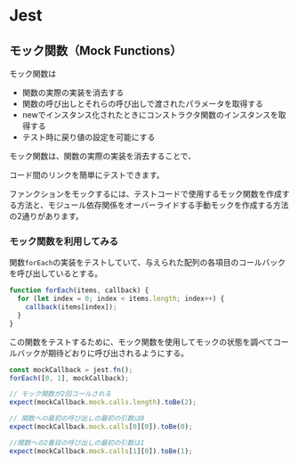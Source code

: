# Jest

## モック関数（Mock Functions）

モック関数は

- 関数の実際の実装を消去する
- 関数の呼び出しとそれらの呼び出しで渡されたパラメータを取得する
- newでインスタンス化されたときにコンストラクタ関数のインスタンスを取得する
- テスト時に戻り値の設定を可能にする

モック関数は、関数の実際の実装を消去することで、

コード間のリンクを簡単にテストできます。

ファンクションをモックするには、テストコードで使用するモック関数を作成する方法と、モジュール依存関係をオーバーライドする手動モックを作成する方法の2通りがあります。

### モック関数を利用してみる
関数`forEach`の実装をテストしていて、与えられた配列の各項目のコールバックを呼び出しているとする。

```javascript
function forEach(items, callback) {
  for (let index = 0; index < items.length; index++) {
    callback(items[index]);
  }
}
```

この関数をテストするために、モック関数を使用してモックの状態を調べてコールバックが期待どおりに呼び出されるようにする。

```javascript
const mockCallback = jest.fn();
forEach([0, 1], mockCallback);

// モック関数が2回コールされる
expect(mockCallback.mock.calls.length).toBe(2);

// 関数への最初の呼び出しの最初の引数は0
expect(mockCallback.mock.calls[0][0]).toBe(0);

//関数への2番目の呼び出しの最初の引数は1
expect(mockCallback.mock.calls[1][0]).toBe(1);
```